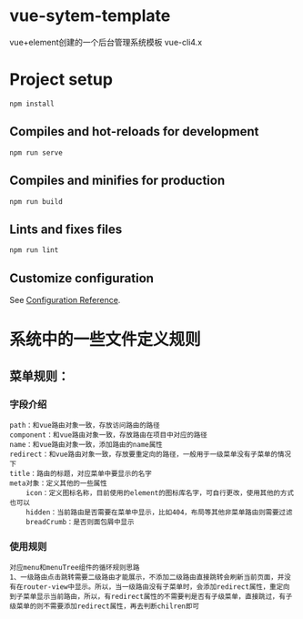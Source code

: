 # vue-sytem-template
vue+element创建的一个后台管理系统模板
vue-cli4.x

# Project setup
```
npm install
```

## Compiles and hot-reloads for development
```
npm run serve
```

## Compiles and minifies for production
```
npm run build
```

## Lints and fixes files
```
npm run lint
```

## Customize configuration
See [Configuration Reference](https://cli.vuejs.org/config/).



# 系统中的一些文件定义规则
## 菜单规则：
### 字段介绍
    path：和vue路由对象一致，存放访问路由的路径
    component：和vue路由对象一致，存放路由在项目中对应的路径
    name：和vue路由对象一致，添加路由的name属性
    redirect：和vue路由对象一致，存放要重定向的路径，一般用于一级菜单没有子菜单的情况下
    title：路由的标题，对应菜单中要显示的名字
    meta对象：定义其他的一些属性
        icon：定义图标名称，目前使用的element的图标库名字，可自行更改，使用其他的方式也可以
        hidden：当前路由是否需要在菜单中显示，比如404，布局等其他非菜单路由则需要过滤
        breadCrumb：是否则面包屑中显示
### 使用规则
    对应menu和menuTree组件的循环规则思路
    1、一级路由点击跳转需要二级路由才能展示，不添加二级路由直接跳转会刷新当前页面，并没有在router-view中显示。所以，当一级路由没有子菜单时，会添加redirect属性，重定向到子菜单显示当前路由，所以，有redirect属性的不需要判是否有子级菜单，直接跳过，有子级菜单的则不需要添加redirect属性，再去判断chilren即可
            

